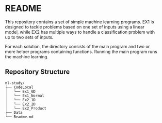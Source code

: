 # README

This repository contains a set of simple machine learning programs. EX1 is designed to tackle problems based on one set of inputs using a linear model, while EX2 has multiple ways to handle a classification problem with up to two sets of inputs.

For each solution, the directory consists of the main program and two or more helper programs containing functions. Running the main program runs the machine learning.

## Repository Structure

```text
ml-study/
├── CodeLocal
│   └── Ex1_GD
│   └── Ex1_Normal
│   └── Ex2_1D
│   └── Ex2_2D
│   └── Ex2_Product
├── Data
└── Readme.md
```
